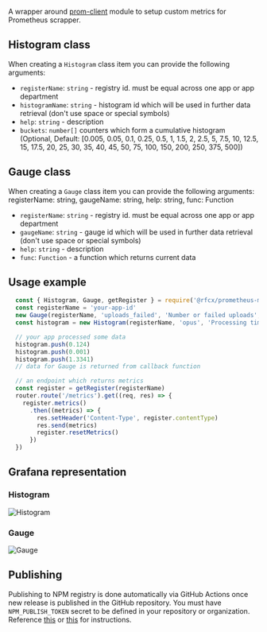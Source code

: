 A wrapper around [prom-client](https://github.com/siimon/prom-client) module to setup custom metrics for Prometheus scrapper.

## Histogram class

When creating a `Histogram` class item you can provide the following arguments:
- `registerName`: `string` - registry id. must be equal across one app or app department
- `histogramName`: `string` - histogram id which will be used in further data retrieval (don't use space or special symbols)
- `help`: `string` - description
- `buckets`: `number[]` counters which form a cumulative histogram (Optional, Default: [0.005, 0.05, 0.1, 0.25, 0.5, 1, 1.5, 2, 2.5, 5, 7.5, 10, 12.5, 15, 17.5, 20, 25, 30, 35, 40, 45, 50, 75, 100, 150, 200, 250, 375, 500])

## Gauge class

When creating a `Gauge` class item you can provide the following arguments:
registerName: string, gaugeName: string, help: string, func: Function
- `registerName`: `string` - registry id. must be equal across one app or app department
- `gaugeName`: `string` - gauge id which will be used in further data retrieval (don't use space or special symbols)
- `help`: `string` - description
- `func`: `Function` - a function which returns current data

## Usage example

```javascript
  const { Histogram, Gauge, getRegister } = require('@rfcx/prometheus-metrics')
  const registerName = 'your-app-id'
  new Gauge(registerName, 'uploads_failed', 'Number or failed uploads', () => { return db.getFailedUploads() })
  const histogram = new Histogram(registerName, 'opus', 'Processing time for opus file format', [0.005, 0.05, 0.1, 0.25, 0.5, 1, 1.5, 2, 2.5, 5,])

  // your app processed some data
  histogram.push(0.124)
  histogram.push(0.001)
  histogram.push(1.3341)
  // data for Gauge is returned from callback function

  // an endpoint which returns metrics
  const register = getRegister(registerName)
  router.route('/metrics').get((req, res) => {
    register.metrics()
      .then((metrics) => {
        res.setHeader('Content-Type', register.contentType)
        res.send(metrics)
        register.resetMetrics()
      })
  })
```

## Grafana representation
### Histogram
![Histogram](https://user-images.githubusercontent.com/2122991/166828753-10c978d3-b791-41bd-bda7-f3029f1c4218.png)
### Gauge
![Gauge](https://user-images.githubusercontent.com/2122991/166828751-baf6282e-126b-49d0-91fc-a0e2d08b8621.png)

## Publishing

Publishing to NPM registry is done automatically via GitHub Actions once new release is published in the GitHub repository.
You must have `NPM_PUBLISH_TOKEN` secret to be defined in your repository or organization. Reference [this](https://docs.github.com/en/actions/security-guides/encrypted-secrets) or [this](https://sergiodxa.com/articles/github-actions-npm-publish#configure-the-secret) for instructions.
